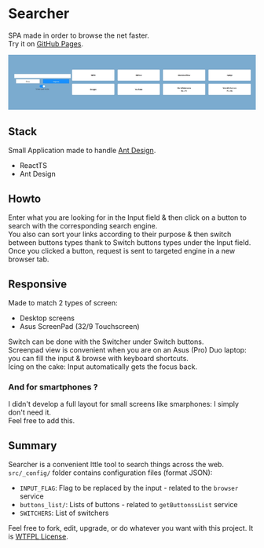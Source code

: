 # Searcher

SPA made in order to browse the net faster.  
Try it on [GitHub Pages](https://totone.github.io/searcher).  

![SPA overview](overview.jpg)

## Stack

Small Application made to handle [Ant Design](https://ant.design/).

- ReactTS
- Ant Design

## Howto

Enter what you are looking for in the Input field & then click on a button to search with the corresponding search engine.  
You also can sort your links according to their purpose & then switch between buttons types thank to Switch buttons types under the Input field.  
Once you clicked a button, request is sent to targeted engine in a new browser tab.

## Responsive

Made to match 2 types of screen:

- Desktop screens
- Asus ScreenPad (32/9 Touchscreen)

Switch can be done with the Switcher under Switch buttons.  
Screenpad view is convenient when you are on an Asus (Pro) Duo laptop: you can fill the input & browse with keyboard shortcuts.  
Icing on the cake: Input automatically gets the focus back.

### And for smartphones ?

I didn't develop a full layout for small screens like smarphones: I simply don't need it.  
Feel free to add this.

## Summary

Searcher is a convenient lttle tool to search things across the web.  
`src/_config/` folder contains configuration files (format JSON):

- `INPUT_FLAG`: Flag to be replaced by the input - related to the `browser` service
- `buttons_list/`: Lists of buttons - related to `getButtonssList` service
- `SWITCHERS`: List of switchers

Feel free to fork, edit, upgrade, or do whatever you want with this project. It is [WTFPL License](https://en.wikipedia.org/wiki/WTFPL).